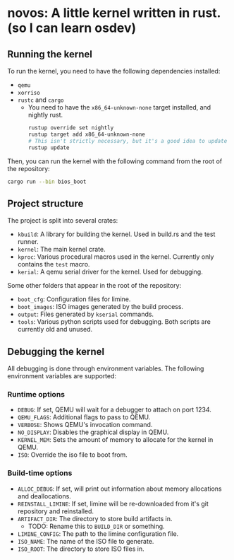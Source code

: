 # novos: A little kernel written in rust. (so I can learn osdev)


## Running the kernel

To run the kernel, you need to have the following dependencies installed:

- `qemu`
- `xorriso`
- `rustc` and `cargo`
    - You need to have the `x86_64-unknown-none` target installed, and nightly rust.
        ```sh
        rustup override set nightly
        rustup target add x86_64-unknown-none
        # This isn't strictly necessary, but it's a good idea to update installed toolchains
        rustup update
        ```

Then, you can run the kernel with the following command from the root of the repository:

```sh
cargo run --bin bios_boot
```


## Project structure

The project is split into several crates:

- `kbuild`: A library for building the kernel. Used in build.rs and the test runner.
- `kernel`: The main kernel crate.
- `kproc`: Various procedural macros used in the kernel. Currently only contains the `test` macro.
- `kerial`: A qemu serial driver for the kernel. Used for debugging.

Some other folders that appear in the root of the repository:

- `boot_cfg`: Configuration files for limine.
- `boot_images`: ISO images generated by the build process.
- `output`: Files generated by `kserial` commands.
- `tools`: Various python scripts used for debugging. Both scripts are currently old and unused.


## Debugging the kernel

All debugging is done through environment variables. The following environment variables are supported:


### Runtime options

- `DEBUG`: If set, QEMU will wait for a debugger to attach on port 1234.
- `QEMU_FLAGS`: Additional flags to pass to QEMU.
- `VERBOSE`: Shows QEMU's invocation command.
- `NO_DISPLAY`: Disables the graphical display in QEMU.
- `KERNEL_MEM`: Sets the amount of memory to allocate for the kernel in QEMU.
- `ISO`: Override the iso file to boot from.

### Build-time options

- `ALLOC_DEBUG`: If set, will print out information about memory allocations and deallocations.
- `REINSTALL_LIMINE`: If set, limine will be re-downloaded from it's git repository and reinstalled.
- `ARTIFACT_DIR`: The directory to store build artifacts in.
    - TODO: Rename this to `BUILD_DIR` or something.
- `LIMINE_CONFIG`: The path to the limine configuration file.
- `ISO_NAME`: The name of the ISO file to generate.
- `ISO_ROOT`: The directory to store ISO files in.
